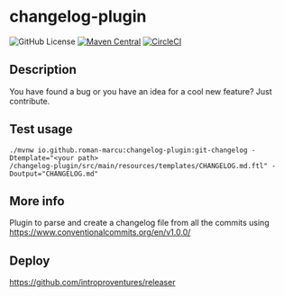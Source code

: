 changelog-plugin
====================

![GitHub License](https://img.shields.io/github/license/roman-marcu/changelog-plugin)
[![Maven Central](https://img.shields.io/maven-central/v/io.github.roman-marcu/changelog-plugin.svg?label=Maven%20Central)](https://search.maven.org/artifact/dev.romanmarcu/changelog-plugin)
[![CircleCI](https://dl.circleci.com/status-badge/img/circleci/PQAU9FtZdPMR7NgGJGyAq4/YDrYVcVhR7xyCnV2opV1t2/tree/main.svg?style=shield)](https://dl.circleci.com/status-badge/redirect/circleci/PQAU9FtZdPMR7NgGJGyAq4/YDrYVcVhR7xyCnV2opV1t2/tree/main)

Description
---------------
You have found a bug or you have an idea for a cool new feature? Just contribute.


Test usage
---------------

```
./mvnw io.github.roman-marcu:changelog-plugin:git-changelog -Dtemplate="<your path>
/changelog-plugin/src/main/resources/templates/CHANGELOG.md.ftl" -Doutput="CHANGELOG.md"
```

More info
---------------
Plugin to parse and create a changelog file from all the commits using https://www.conventionalcommits.org/en/v1.0.0/

Deploy
---------------
https://github.com/introproventures/releaser
